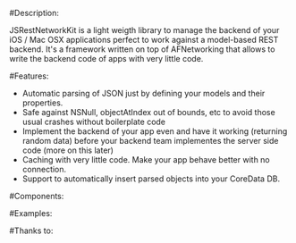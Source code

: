 #Description:

JSRestNetworkKit is a light weigth library to manage the backend of your iOS / Mac OSX applications perfect to work against a model-based REST backend.
It's a framework written on top of AFNetworking that allows to write the backend code of apps with very little code.

#Features:

- Automatic parsing of JSON just by defining your models and their properties.
- Safe against NSNull, objectAtIndex out of bounds, etc to avoid those usual crashes without boilerplate code
- Implement the backend of your app even and have it working (returning random data) before your backend team implementes the server side code (more on this later)
- Caching with very little code. Make your app behave better with no connection.
- Support to automatically insert parsed objects into your CoreData DB.

#Components:

#Examples:

#Thanks to: